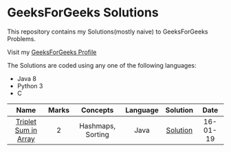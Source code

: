 # GeeksForGeeks Solutions
<p>This repository contains my Solutions(mostly naive) to GeeksForGeeks Problems.</p>
<p>Visit my <a href="https://auth.geeksforgeeks.org/user/Shivaansh%20Agarwal/practice/" rel="nofollow">GeeksForGeeks Profile</a></p>
The Solutions are coded using any one of the following languages:
<ul>
  <li>Java 8</li>
  <li>Python 3</li>
  <li>C</li>
</ul>
<table>
  <thead>
    <tr>
      <th align="center">Name</th>
      <th align="center">Marks</th>
      <th align="center">Concepts</th>
      <th align="center">Language</th>
      <th align="center">Solution</th>
      <th align="center">Date</th>
    </tr>
  </thead>
  <tr>
    <td align="center"><a href="https://practice.geeksforgeeks.org/problems/triplet-sum-in-array/0/?track=sorting-interview">Triplet Sum in Array</a></td> 
    <td align="center">2</td>
    <td align="center">Hashmaps, Sorting</td>
    <td align="center">Java</td>
    <td align="center"><a href="https://ide.geeksforgeeks.org/OxdEMAgp2x">Solution</a></td>
    <td align="center">16-01-19</td>
  <tr>
</table>
